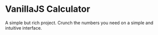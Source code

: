 # VanillaJS Calculator

A simple but rich project. Crunch the numbers you need on a simple and intuitive interface.
